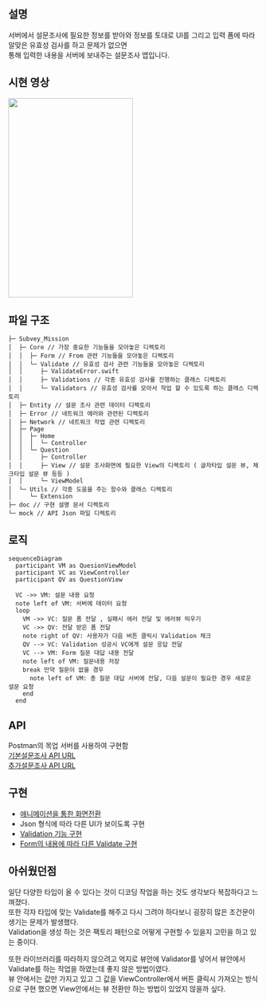 

## 설명  
서버에서 설문조사에 필요한 정보를 받아와 정보를 토대로 UI를 그리고 입력 폼에 따라 알맞은 유효성 검사를 하고 문제가 없으면   
통해 입력한 내용을 서버에 보내주는 설문조사 앱입니다.    


## 시현 영상
<img src="https://github.com/three523/Subvey_mission/assets/71269216/3d7dd8cb-89d1-487e-a05f-374309cebabe" width="250" height="400"/>

## 파일 구조
```
├─ Subvey_Mission
│  ├─ Core // 가장 중요한 기능들을 모아놓은 디렉토리
│  │  ├─ Form // From 관련 기능들을 모아놓은 디렉토리
│  │  └─ Validate // 유효성 검사 관련 기능들을 모아놓은 디렉토리
│  │     ├─ ValidateError.swift
│  │     ├─ Validations // 각종 유효성 검사를 진행하는 클래스 디렉토리
│  │     └─ Validators // 유효성 검사를 모아서 작업 할 수 있도록 하는 클래스 디렉토리
│  ├─ Entity // 설문 조사 관련 데이터 디렉토리
│  ├─ Error // 네트워크 에러와 관련된 디렉토리
│  ├─ Network // 네트워크 작업 관련 디렉토리
│  ├─ Page
│  │  ├─ Home
│  │  │  └─ Controller
│  │  └─ Question
│  │     ├─ Controller
│  │     ├─ View // 설문 조사화면에 필요한 View의 디렉토리 ( 글자타입 설문 뷰, 체크타입 설문 뷰 등등 )
│  │     └─ ViewModel
│  └─ Utils // 각종 도움을 주는 함수와 클래스 디렉토리
│     └─ Extension
├─ doc // 구현 설명 문서 디렉토리
└─ mock // API Json 파일 디렉토리
```
## 로직
```mermaid
sequenceDiagram
  participant VM as QuesionViewModel
  participant VC as ViewController   
  participant QV as QuestionView
  
  VC ->> VM: 설문 내용 요청
  note left of VM: 서버에 데이터 요청
  loop 
    VM ->> VC: 질문 폼 전달 , 실패시 에러 전달 및 에러뷰 띄우기
    VC ->> QV: 전달 받은 폼 전달
    note right of QV: 사용자가 다음 버튼 클릭시 Validation 체크
    QV --> VC: Validation 성공시 VC에게 설문 응답 전달
    VC --> VM: Form 질문 대답 내용 전달
    note left of VM: 질문내용 저장
    break 만약 질문이 없을 경우
      note left of VM: 총 질문 대답 서버에 전달, 다음 설문이 필요한 경우 새로운 설문 요청
    end 
  end
```

## API
Postman의 목업 서버를 사용하여 구현함   
[기본설문조사 API URL](https://512ab7c7-e29e-4a64-ace6-d1e98a5ce40f.mock.pstmn.io/api/question/common)   
[추가설문조사 API URL](https://512ab7c7-e29e-4a64-ace6-d1e98a5ce40f.mock.pstmn.io/api/question/1)

## 구현
- [애니메이션을 통한 화면전환](https://github.com/three523/Subvey_mission/blob/main/doc/%ED%99%94%EB%A9%B4%EC%A0%84%ED%99%98%EA%B8%B0%EB%8A%A5%EA%B5%AC%ED%98%84.md)
- Json 형식에 따라 다른 UI가 보이도록 구현    
- [Validation 기능 구현](https://github.com/three523/Subvey_mission/blob/main/doc/Validation_%EA%B8%B0%EB%8A%A5%EA%B5%AC%ED%98%84.md)    
- [Form의 내용에 따라 다른 Validate 구현](https://github.com/three523/Subvey_mission/blob/main/doc/FormView%EA%B5%AC%ED%98%84.md)
## 아쉬웠던점
일단 다양한 타입이 올 수 있다는 것이 디코딩 작업을 하는 것도 생각보다 복잡하다고 느껴졌다.    
또한 각자 타입에 맞는 Validate를 해주고 다시 그려야 하다보니 굉장히 많은 조건문이 생기는 문제가 발생했다.    
Validation을 생성 하는 것은 팩토리 패턴으로 어떻게 구현할 수 있을지 고민을 하고 있는 중이다.    

또한 라이브러리를 따라하지 않으려고 억지로 뷰안에 Validator를 넣어서 뷰안에서 Validate를 하는 작업을 하였는데 좋지 않은 방법이였다.    
뷰 안에서는 값만 가지고 있고 그 값을 ViewController에서 버튼 클릭시 가져오는 방식으로 구현 했으면 View안에서는 뷰 전환만 하는 방법이 있었지 않을까 싶다.    
